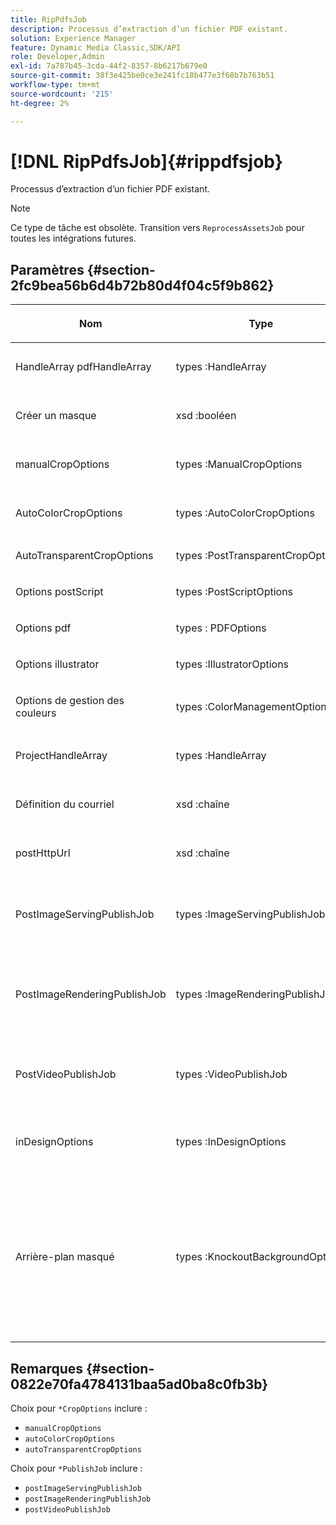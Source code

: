 ```yaml
---
title: RipPdfsJob
description: Processus d’extraction d’un fichier PDF existant.
solution: Experience Manager
feature: Dynamic Media Classic,SDK/API
role: Developer,Admin
exl-id: 7a787b45-3cda-44f2-8357-8b6217b679e0
source-git-commit: 38f3e425be0ce3e241fc18b477e3f68b7b763b51
workflow-type: tm+mt
source-wordcount: '215'
ht-degree: 2%

---
```


# [!DNL RipPdfsJob]{#rippdfsjob}

Processus d’extraction d’un fichier PDF existant.

>[!NOTE]
>
>Ce type de tâche est obsolète. Transition vers `ReprocessAssetsJob` pour toutes les intégrations futures.

## Paramètres {#section-2fc9bea56b6d4b72b80d4f04c5f9b862}

<table id="table_04100BB8ABD84EF68B0A7CE3AD946414"> 
 <thead> 
  <tr> 
   <th colname="col1" class="entry"> <p>Nom </p> </th> 
   <th colname="col2" class="entry"> <p>Type </p> </th> 
   <th colname="col3" class="entry"> <p>Description </p> </th> 
  </tr> 
 </thead>
 <tbody> 
  <tr> 
   <td colname="col1"> <p><span class="codeph"><span class="varname"> HandleArray pdfHandleArray</span> </span> </p> </td> 
   <td colname="col2"> <p><span class="codeph"> types :HandleArray</span> </p> </td> 
   <td colname="col3"> <p>Gérez la table des fichiers PDF à extraire. </p> </td> 
  </tr> 
  <tr> 
   <td colname="col1"> <p><span class="codeph"><span class="varname"> Créer un masque</span> </span> </p> </td> 
   <td colname="col2"> <p><span class="codeph"> xsd :booléen</span> </p> </td> 
   <td colname="col3"> <p>Détermine si vous voulez créer un masque ou non. </p> </td> 
  </tr> 
  <tr> 
   <td colname="col1"> <p><span class="codeph"><span class="varname"> manualCropOptions</span> </span> </p> </td> 
   <td colname="col2"> <p><span class="codeph"> types :ManualCropOptions</span> </p> </td> 
   <td colname="col3"> <p>Options de recadrage manuel. </p> </td> 
  </tr> 
  <tr> 
   <td colname="col1"> <p><span class="codeph"><span class="varname"> AutoColorCropOptions</span> </span> </p> </td> 
   <td colname="col2"> <p><span class="codeph"> types :AutoColorCropOptions</span> </p> </td> 
   <td colname="col3"> <p>Options de recadrage automatique. </p> </td> 
  </tr> 
  <tr> 
   <td colname="col1"> <p><span class="codeph"><span class="varname"> AutoTransparentCropOptions</span> </span> </p> </td> 
   <td colname="col2"> <p><span class="codeph"> types :PostTransparentCropOptions</span> </p> </td> 
   <td colname="col3"> <p> </p> </td> 
  </tr> 
  <tr> 
   <td colname="col1"> <p><span class="codeph"><span class="varname"> Options</span> postScript </span> </p> </td> 
   <td colname="col2"> <p><span class="codeph"> types :PostScriptOptions</span> </p> </td> 
   <td colname="col3"> <p> </p> </td> 
  </tr> 
  <tr> 
   <td colname="col1"> <p><span class="codeph"><span class="varname"> Options</span> pdf </span> </p> </td> 
   <td colname="col2"> <p><span class="codeph"> types : PDFOptions</span> </p> </td> 
   <td colname="col3"> <p> </p> </td> 
  </tr> 
  <tr> 
   <td colname="col1"> <p><span class="codeph"><span class="varname"> Options</span> illustrator </span> </p> </td> 
   <td colname="col2"> <p><span class="codeph"> types :IllustratorOptions</span> </p> </td> 
   <td colname="col3"> <p> </p> </td> 
  </tr> 
  <tr> 
   <td colname="col1"> <p><span class="codeph"><span class="varname"> Options</span> de gestion des couleurs </span> </p> </td> 
   <td colname="col2"> <p><span class="codeph"> types :ColorManagementOptions</span> </p> </td> 
   <td colname="col3"> <p> </p> </td> 
  </tr> 
  <tr> 
   <td colname="col1"> <p><span class="codeph"><span class="varname"> ProjectHandleArray</span> </span> </p> </td> 
   <td colname="col2"> <p><span class="codeph"> types :HandleArray</span> </p> </td> 
   <td colname="col3"> <p>Tableau de poignées de projet. </p> </td> 
  </tr> 
  <tr> 
   <td colname="col1"> <p><span class="codeph"><span class="varname"> Définition du</span> courriel </span> </p> </td> 
   <td colname="col2"> <p><span class="codeph"> xsd :chaîne</span> </p> </td> 
   <td colname="col3"> <p>Paramètres de courrier électronique </p> </td> 
  </tr> 
  <tr> 
   <td colname="col1"> <p><span class="codeph"><span class="varname"> postHttpUrl</span> </span> </p> </td> 
   <td colname="col2"> <p><span class="codeph"> xsd :chaîne</span> </p> </td> 
   <td colname="col3"> <p>L’URL vers laquelle les fichiers sont téléchargés. </p> </td> 
  </tr> 
  <tr> 
   <td colname="col1"> <p><span class="codeph"><span class="varname"> PostImageServingPublishJob</span> </span> </p> </td> 
   <td colname="col2"> <p><span class="codeph"> types :ImageServingPublishJob</span> </p> </td> 
   <td colname="col3"> <p>Détails de la tâche pour une tâche de publication Image Server à exécuter une fois le téléchargement terminé. </p> </td> 
  </tr> 
  <tr> 
   <td colname="col1"> <p><span class="codeph"><span class="varname"> PostImageRenderingPublishJob</span> </span> </p> </td> 
   <td colname="col2"> <p><span class="codeph"> types :ImageRenderingPublishJob</span> </p> </td> 
   <td colname="col3"> <p>Détails de la tâche pour la tâche de publication de rendu d’image à exécuter après la fin du téléchargement. </p> </td> 
  </tr> 
  <tr> 
   <td colname="col1"> <p><span class="codeph"><span class="varname"> PostVideoPublishJob</span> </span> </p> </td> 
   <td colname="col2"> <p><span class="codeph"> types :VideoPublishJob</span> </p> </td> 
   <td colname="col3"> <p>Détails de la tâche de publication vidéo à exécuter une fois le téléchargement terminé. </p> </td> 
  </tr> 
  <tr> 
   <td colname="col1"> <p><span class="codeph"><span class="varname"> inDesignOptions</span> </span> </p> </td> 
   <td colname="col2"> <p><span class="codeph"> types :InDesignOptions</span> </p> </td> 
   <td colname="col3"> <p>Options de téléchargement des fichiers Adobe InDesign sur le serveur d’images. </p> </td> 
  </tr> 
  <tr> 
   <td colname="col1"> <p><span class="codeph"><span class="varname"> Arrière-plan masqué</span> </span> </p> </td> 
   <td colname="col2"> <p><span class="codeph"> types :KnockoutBackgroundOptions</span> </p> </td> 
   <td colname="col3"> <p>Masquer l’arrière-plan des images sélectionnées. Cette capacité vous permet de les superposer dans d’autres calques avec une transparence en dehors de l’image du sujet. </p> <p>Facultatif. </p> <p>Voir<a href="../../types/c-data-types/r-knockout-background-options.md#reference-9196371848964d91842b337640791c9c" format="dita" scope="local"> KnockoutBackgroundOptions</a> </p> </td> 
  </tr> 
 </tbody> 
</table>

## Remarques {#section-0822e70fa4784131baa5ad0ba8c0fb3b}

Choix pour `*CropOptions` inclure :

* `manualCropOptions`
* `autoColorCropOptions`
* `autoTransparentCropOptions`

Choix pour `*PublishJob` inclure :

* `postImageServingPublishJob`
* `postImageRenderingPublishJob`
* `postVideoPublishJob`
